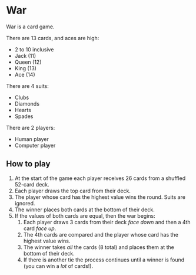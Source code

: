 # War

War is a card game.

There are 13 cards, and aces are high:
* 2 to 10 inclusive
* Jack (11)
* Queen (12)
* King (13)
* Ace (14)

There are 4 suits:
* Clubs
* Diamonds
* Hearts
* Spades

There are 2 players:
* Human player
* Computer player


## How to play

1. At the start of the game each player receives 26 cards from a shuffled
   52-card deck.
2. Each player draws the top card from their deck.
3. The player whose card has the highest value wins the round. Suits are
   ignored.
4. The winner places both cards at the bottom of their deck.
5. If the values of both cards are equal, then the war begins:
   1. Each player draws 3 cards from their deck *face down* and then a 4th
      card *face up*.
   2. The 4th cards are compared and the player whose card has the highest
      value wins.
   3. The winner takes *all* the cards (8 total) and places them at the bottom
      of their deck.
   4. If there is another tie the process continues until a winner is found
      (you can win a *lot* of cards!).
